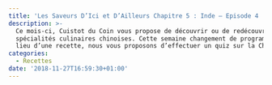 ```yaml
---
title: 'Les Saveurs D’Ici et D’Ailleurs Chapitre 5 : Inde – Episode 4 : Quiz Chine'
description: >-
  Ce mois-ci, Cuistot du Coin vous propose de découvrir ou de redécouvrir des
  spécialités culinaires chinoises. Cette semaine changement de programme ! Au
  lieu d’une recette, nous vous proposons d’effectuer un quiz sur la Chine.
categories:
  - Recettes
date: '2018-11-27T16:59:30+01:00'
---
```

<div class="fyrebox_quiz" data-gid="Gj7WrYNP0" data-oid="zD9A5gAgA" /></div><script src="https://cdn.fyrebox.com/javascripts/fyrebox.min.js?2" defer="defer" async></script>
